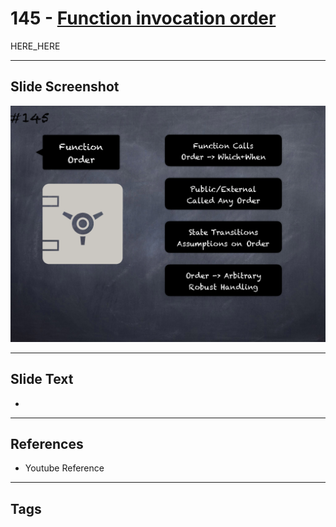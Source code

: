 # 145 - [Function invocation order](Function%20invocation%20order.md)

HERE_HERE

___
## Slide Screenshot
![0145.png](../images/pitfalls_and_best_practices201/145.png)
___
## Slide Text
- 
___
## References
- Youtube Reference
___
## Tags